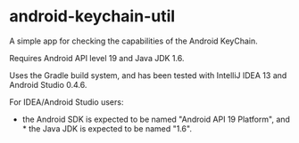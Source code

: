 android-keychain-util
=====================

A simple app for checking the capabilities of the Android KeyChain.

Requires Android API level 19 and Java JDK 1.6.

Uses the Gradle build system, and has been tested with IntelliJ IDEA 13 and Android Studio 0.4.6.

For IDEA/Android Studio users:
* the Android SDK is expected to be named "Android API 19 Platform", and * the Java JDK is expected to be named "1.6".
